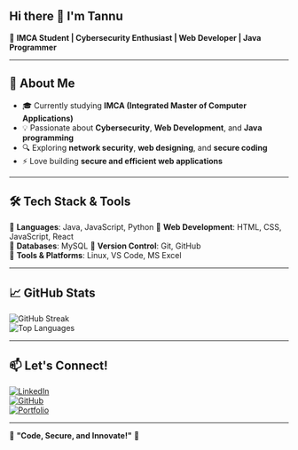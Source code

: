 ## Hi there 👋 I'm Tannu

🚀 **IMCA Student | Cybersecurity Enthusiast | Web Developer | Java Programmer**  

---

## 🔹 **About Me**
- 🎓 Currently studying **IMCA (Integrated Master of Computer Applications)**  
- 💡 Passionate about **Cybersecurity**, **Web Development**, and **Java programming**  
- 🔍 Exploring **network security**, **web designing**, and **secure coding**  
- ⚡ Love building **secure and efficient web applications**  

---

## 🛠 **Tech Stack & Tools**  
🔹 **Languages**: Java, JavaScript, Python
🔹 **Web Development**: HTML, CSS, JavaScript, React   
🔹 **Databases**: MySQL
🔹 **Version Control**: Git, GitHub  
🔹 **Tools & Platforms**: Linux, VS Code, MS Excel  

---

## 📈 **GitHub Stats**
![GitHub Streak](https://streak-stats.demolab.com/?user=tannu23sharma&theme=radical)  
![Top Languages](https://github-readme-stats.vercel.app/api/top-langs/?username=tannu23sharma&layout=compact&theme=radical)  

---

## 📫 **Let's Connect!**
[![LinkedIn](https://img.shields.io/badge/LinkedIn-0077B5?style=for-the-badge&logo=linkedin&logoColor=white)](https://linkedin.com/in/yourusername)  
[![GitHub](https://img.shields.io/badge/GitHub-181717?style=for-the-badge&logo=github&logoColor=white)](https://github.com/yourusername)  
[![Portfolio](https://img.shields.io/badge/Portfolio-FF5722?style=for-the-badge&logo=google-chrome&logoColor=white)](https://yourportfolio.com)  

---

🔹 **"Code, Secure, and Innovate!"** 🚀  



<!--
**tannu23sharma/tannu23sharma** is a ✨ _special_ ✨ repository because its `README.md` (this file) appears on your GitHub profile.

Here are some ideas to get you started:

- 🔭 I’m currently working on ...
- 🌱 I’m currently learning ...
- 👯 I’m looking to collaborate on ...
- 🤔 I’m looking for help with ...
- 💬 Ask me about ...
- 📫 How to reach me: ...
- 😄 Pronouns: ...
- ⚡ Fun fact: ...
-->
